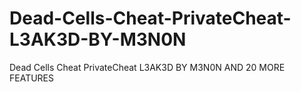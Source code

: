 # Dead-Cells-Cheat-PrivateCheat-L3AK3D-BY-M3N0N
Dead Cells Cheat PrivateCheat L3AK3D BY M3N0N AND 20 MORE FEATURES
